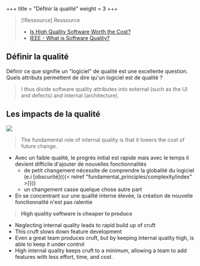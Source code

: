 +++
title = "Définir la qualité"
weight = 3
+++

> [!Ressource] Ressource
> - [Is High Quality Software Worth the Cost?](https://martinfowler.com/articles/is-quality-worth-cost.html)
> - [IEEE - What is Software Quality?](https://www.computer.org/resources/what-is-software-quality)

## Définir la qualité 
Définir ce que signifie un "logiciel" de qualité est une excellente question. Quels attributs permettent de dire qu'un logiciel est de qualité ?

> I thus divide software quality attributes into external (such as the UI and defects) and internal (architecture).


## Les impacts de la qualité
![](https://martinfowler.com/articles/is-quality-worth-cost/both.png)

> The fundamental role of internal quality is that it lowers the cost of future change. 

- Avec un faible qualité, le progrès initial est rapide mais avec le temps il devient difficile d'ajouter de nouvelles fonctionnalités
  - de petit changement nécessite de comprendre la globalité du logiciel (e.i [obscurité]({{< relref "fundamental_principles/complexity/index" >}}))
  - un changement casse quelque chose autre part
- En se concentrant sur une qualité interne élevée, la création de nouvelle fonctionnalité n'est pas ralentie 

> **High quality software is cheaper to produce**

- Neglecting internal quality leads to rapid build up of cruft
- This cruft slows down feature development
- Even a great team produces cruft, but by keeping internal quality high, is able to keep it under control
- High internal quality keeps cruft to a minimum, allowing a team to add features with less effort, time, and cost.

